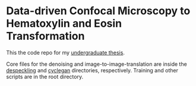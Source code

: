 # Data-driven Confocal Microscopy to Hematoxylin and Eosin Transformation

This the code repo for my [undergraduate thesis](https://github.com/gio8tisu/thesis).

Core files for the denoising and image-to-image-translation are inside the [despeckling](./despeckling)
 and [cyclegan](./cyclegan) directories, respectively.
Training and other scripts are in the root directory.
